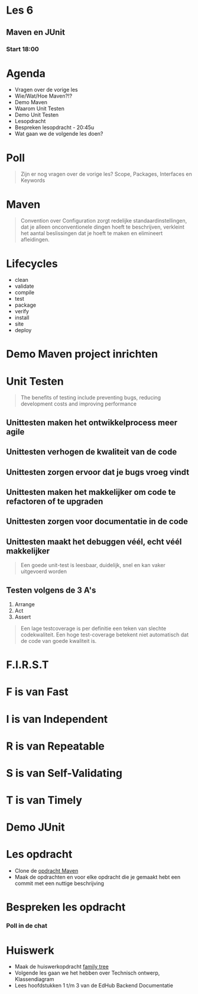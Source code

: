 # Les 6
## Maven en JUnit
### Start 18:00



# Agenda
* Vragen over de vorige les <!-- .element: class="fragment "  -->
* Wie/Wat/Hoe Maven?!? <!-- .element: class="fragment "  -->
* Demo Maven <!-- .element: class="fragment "  -->
* Waarom Unit Testen <!-- .element: class="fragment "  -->
* Demo Unit Testen <!-- .element: class="fragment "  -->
* Lesopdracht <!-- .element: class="fragment "  -->
* Bespreken lesopdracht - 20:45u <!-- .element: class="fragment "  -->
* Wat gaan we de volgende les doen? <!-- .element: class="fragment "  -->



# Poll



> Zijn er nog vragen over de vorige les?
> Scope, Packages, Interfaces en Keywords



# Maven
> Convention over Configuration zorgt redelijke standaardinstellingen, dat je alleen onconventionele dingen hoeft te beschrijven, verkleint het aantal beslissingen dat je hoeft te maken en elimineert afleidingen.


# Lifecycles
* clean <!-- .element: class="fragment "  -->
* validate <!-- .element: class="fragment "  -->
* compile <!-- .element: class="fragment "  -->
* test <!-- .element: class="fragment "  -->
* package <!-- .element: class="fragment "  -->
* verify <!-- .element: class="fragment "  -->
* install <!-- .element: class="fragment "  -->
* site <!-- .element: class="fragment "  -->
* deploy <!-- .element: class="fragment "  -->


# Demo Maven project inrichten




# Unit Testen
> The benefits of testing include preventing bugs, reducing development costs and improving performance


## Unittesten maken het ontwikkelprocess meer agile


## Unittesten verhogen de kwaliteit van de code


## Unittesten zorgen ervoor dat je bugs vroeg vindt


## Unittesten maken het makkelijker om code te refactoren of te upgraden


## Unittesten zorgen voor documentatie in de code


## Unittesten maakt het debuggen véél, echt véél makkelijker


> Een goede unit-test is leesbaar, duidelijk, snel en kan vaker uitgevoerd worden



## Testen volgens de 3 A's
1. Arrange <!-- .element: class="fragment "  -->
2. Act <!-- .element: class="fragment "  -->
3. Assert <!-- .element: class="fragment "  -->



> Een lage testcoverage is per definitie een teken van slechte codekwaliteit. Een hoge test-coverage betekent niet automatisch dat de code van goede kwaliteit is.



# F.I.R.S.T



# F is van Fast


# I is van Independent


# R is van Repeatable


# S is van Self-Validating


# T is van Timely



# Demo JUnit




# Les opdracht
* Clone de [opdracht Maven](https://github.com/hogeschoolnovi/SD-BE-JP-Maven_and_Unittest-assignment)
* Maak de opdrachten en voor elke opdracht die je gemaakt hebt een commit met een nuttige beschrijving



# Bespreken les opdracht
### Poll in de chat



# Huiswerk
* Maak de huiswerkopdracht [family tree](https://github.com/hogeschoolnovi/backend-java-family-tree)
* Volgende les gaan we het hebben over Technisch ontwerp, Klassendiagram
* Lees hoofdstukken 1 t/m 3 van de EdHub Backend Documentatie
